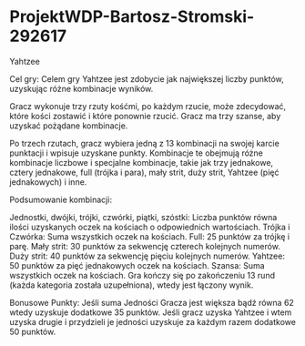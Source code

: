 # ProjektWDP-Bartosz-Stromski-292617

Yahtzee

Cel gry:
Celem gry Yahtzee jest zdobycie jak największej liczby punktów, uzyskując różne kombinacje wyników.

Gracz wykonuje trzy rzuty kośćmi, po każdym rzucie, może zdecydować, które kości zostawić i które ponownie rzucić. Gracz ma trzy szanse, aby uzyskać pożądane kombinacje.

Po trzech rzutach, gracz wybiera jedną z 13 kombinacji na swojej karcie punktacji i wpisuje uzyskane punkty. Kombinacje te obejmują różne kombinacje liczbowe i specjalne kombinacje, takie jak trzy jednakowe, cztery jednakowe, full (trójka i para), mały strit, duży strit, Yahtzee (pięć jednakowych) i inne.

Podsumowanie kombinacji:

Jednostki, dwójki, trójki, czwórki, piątki, szóstki: Liczba punktów równa ilości uzyskanych oczek na kościach o odpowiednich wartościach.
Trójka i Czwórka: Suma wszystkich oczek na kościach.
Full: 25 punktów za trójkę i parę.
Mały strit: 30 punktów za sekwencję czterech kolejnych numerów.
Duży strit: 40 punktów za sekwencję pięciu kolejnych numerów.
Yahtzee: 50 punktów za pięć jednakowych oczek na kościach.
Szansa: Suma wszystkich oczek na kościach.
Gra kończy się po zakończeniu 13 rund (każda kategoria została uzupełniona), wtedy jest łączony wynik.

Bonusowe Punkty:
Jeśli suma Jedności Gracza jest większa bądź równa 62 wtedy uzyskuje dodatkowe 35 punktów.
Jeśli gracz uzyska Yahtzee i wtem uzyska drugie i przydzieli je jedności uzyskuje za każdym razem dodatkowe 50 punktów.